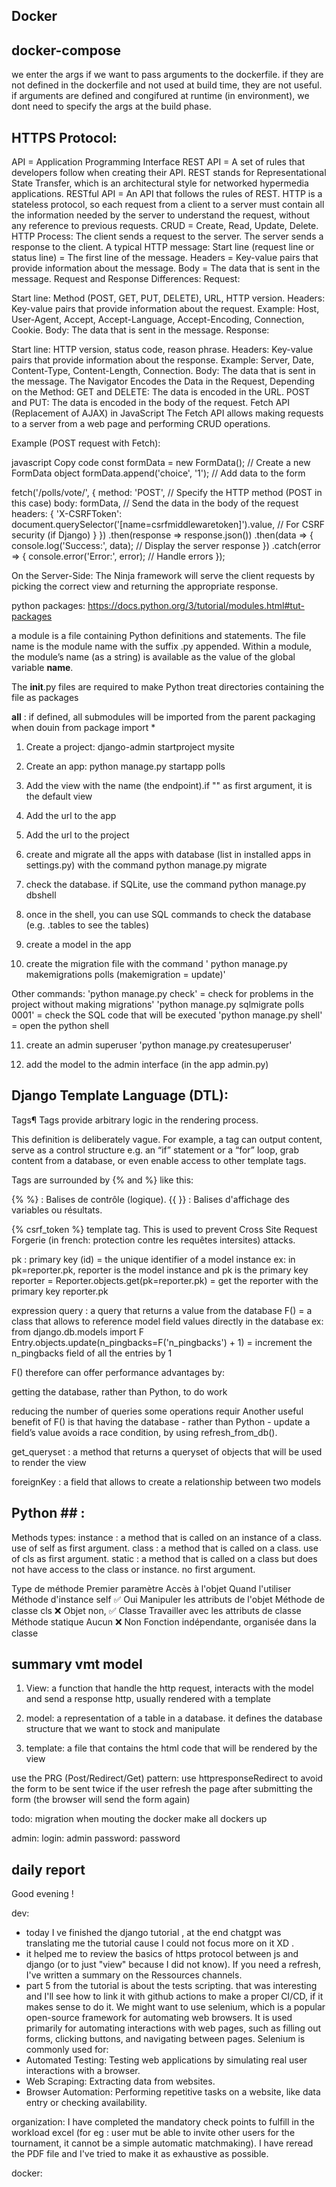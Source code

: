 ## Docker ##

## docker-compose ##

we enter the args if we want to pass arguments to the dockerfile. if they are not defined in the dockerfile and not used at build time, they are not useful. if arguments are defined and congifured at runtime (in environment), we dont need to specify the args at the build phase.

## HTTPS Protocol:

API = Application Programming Interface
REST API = A set of rules that developers follow when creating their API.
REST stands for Representational State Transfer, which is an architectural style for networked hypermedia applications.
RESTful API = An API that follows the rules of REST.
HTTP is a stateless protocol, so each request from a client to a server must contain all the information needed by the server to understand the request, without any reference to previous requests.
CRUD = Create, Read, Update, Delete.
HTTP Process:
The client sends a request to the server.
The server sends a response to the client.
A typical HTTP message:
Start line (request line or status line) = The first line of the message.
Headers = Key-value pairs that provide information about the message.
Body = The data that is sent in the message.
Request and Response Differences:
Request:

Start line: Method (POST, GET, PUT, DELETE), URL, HTTP version.
Headers: Key-value pairs that provide information about the request.
Example: Host, User-Agent, Accept, Accept-Language, Accept-Encoding, Connection, Cookie.
Body: The data that is sent in the message.
Response:

Start line: HTTP version, status code, reason phrase.
Headers: Key-value pairs that provide information about the response.
Example: Server, Date, Content-Type, Content-Length, Connection.
Body: The data that is sent in the message.
The Navigator Encodes the Data in the Request, Depending on the Method:
GET and DELETE: The data is encoded in the URL.
POST and PUT: The data is encoded in the body of the request.
Fetch API (Replacement of AJAX) in JavaScript
The Fetch API allows making requests to a server from a web page and performing CRUD operations.

Example (POST request with Fetch):

javascript
Copy code
const formData = new FormData();  // Create a new FormData object
formData.append('choice', '1');   // Add data to the form

fetch('/polls/vote/', {
    method: 'POST',  // Specify the HTTP method (POST in this case)
    body: formData,  // Send the data in the body of the request
    headers: {
        'X-CSRFToken': document.querySelector('[name=csrfmiddlewaretoken]').value,  // For CSRF security (if Django)
    }
})
.then(response => response.json())
.then(data => {
    console.log('Success:', data);  // Display the server response
})
.catch(error => {
    console.error('Error:', error);  // Handle errors
});

On the Server-Side:
The Ninja framework will serve the client requests by picking the correct view and returning the appropriate response.

python packages:
https://docs.python.org/3/tutorial/modules.html#tut-packages

a module is a file containing Python definitions and statements. The file name is the module name with the suffix .py appended. Within a module, the module’s name (as a string) is available as the value of the global variable __name__.

The __init__.py files are required to make Python treat directories containing the file as packages 

__all__ : if defined, all submodules will be imported from the parent packaging when douin from package import *

1. Create a project: 
django-admin startproject mysite

2. Create an app:
python manage.py startapp polls

3. Add the view with the name (the endpoint).if "" as first argument, it is the default view

4. Add the url to the app

5. Add the url to the project

6. create and migrate  all the apps with database (list in installed apps in settings.py) with the command python manage.py migrate

7. check the database. if SQLite, use the command python manage.py dbshell

8. once in the shell, you can use SQL commands to check the database (e.g. .tables to see the tables)

9. create a model in the app

10. create the migration file with the command
' python manage.py makemigrations polls (makemigration = update)'

Other commands:
 'python manage.py check' = check for problems in the project without making migrations'
 'python manage.py sqlmigrate polls 0001' = check the SQL code that will be executed
 'python manage.py shell' = open the python shell

11. create an admin superuser
'python manage.py createsuperuser'

12. add the model to the admin interface (in the app admin.py)


## Django Template Language (DTL): ##

Tags¶
Tags provide arbitrary logic in the rendering process.

This definition is deliberately vague. For example, a tag can output content, serve as a control structure e.g. an “if” statement or a “for” loop, grab content from a database, or even enable access to other template tags.

Tags are surrounded by {% and %} like this:

{% %} : Balises de contrôle (logique).
{{ }} : Balises d'affichage des variables ou résultats.

{% csrf_token %} template tag. This is used to prevent Cross Site Request Forgerie (in french: protection contre les requêtes intersites) attacks.

pk : primary key (id) = the unique identifier of a model instance
ex: in pk=reporter.pk, reporter is the model instance and pk is the primary key
reporter = Reporter.objects.get(pk=reporter.pk) = get the reporter with the primary key reporter.pk

expression query : a query that returns a value from the database
F() = a class that allows to reference model field values directly in the database
ex: from django.db.models import F
Entry.objects.update(n_pingbacks=F('n_pingbacks') + 1) = increment the n_pingbacks field of all the entries by 1

F() therefore can offer performance advantages by:

getting the database, rather than Python, to do work

reducing the number of queries some operations requir
Another useful benefit of F() is that having the database - rather than Python - update a field’s value avoids a race condition, by using refresh_from_db().

get_queryset : a method that returns a queryset of objects that will be used to render the view

foreignKey : a field that allows to create a relationship between two models

## Python ## :

Methods types:
instance : a method that is called on an instance of a class. use of self as first argument. 
class : a method that is called on a class. use of cls as first argument.
static : a method that is called on a class but does not have access to the class or instance. no first argument.


Type de méthode	Premier paramètre	Accès à l'objet	Quand l'utiliser
Méthode d'instance	self	✅ Oui	Manipuler les attributs de l'objet
Méthode de classe	cls	❌ Objet non, ✅ Classe	Travailler avec les attributs de classe
Méthode statique	Aucun	❌ Non	Fonction indépendante, organisée dans la classe



## summary vmt model ##
1. View: a function that handle the http request, interacts with the model and send a response http, usually rendered with a template

2. model: a representation of a table in a database. it defines the database structure that we want to stock and manipulate

3. template: a file that contains the html code that will be rendered by the view

use the PRG (Post/Redirect/Get) pattern:
use httpresponseRedirect to avoid the form to be sent twice if the user refresh the page after submitting the form (the browser will send the form again)



todo:
migration when mouting the docker
make all dockers up

admin:
login: admin
password: password


## daily report ##
Good evening ! 

dev:
- today I ve finished the django tutorial , at the end chatgpt was translating me the tutorial cause I could not focus more on it XD . 
- it helped me to review the basics of https protocol between js and django (or to just "view" because I did not know). If you need a refresh, I've written a summary on the Ressources channels.
- part 5 from the tutorial is about the tests scripting. that was interesting and I'll see how to link it with github actions to make a proper CI/CD, if it makes sense to do it. We might want to use selenium,  which is a popular open-source framework for automating web browsers. It is used primarily for automating interactions with web pages, such as filling out forms, clicking buttons, and navigating between pages. Selenium is commonly used for:
- Automated Testing: Testing web applications by simulating real user interactions with a browser.
- Web Scraping: Extracting data from websites.
- Browser Automation: Performing repetitive tasks on a website, like data entry or checking availability.

organization:
I have completed the mandatory check points to fulfill in the workload excel (for eg : user mut be able to invite other users for the tournament, it cannot be a simple automatic matchmaking).  I have reread the PDF file and I've tried to make it as exhaustive as possible.

docker:

